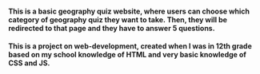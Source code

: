#### This is a basic geography quiz website, where users can choose which category of geography quiz they want to take. Then, they will be redirected to that page and they have to answer 5 questions. 
#### This is a project on web-development, created when I was in 12th grade based on my school knowledge of HTML and very basic knowledge of CSS and JS.
